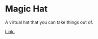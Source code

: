 # Magic Hat
A virtual hat that you can take things out of. 

[Link.](https://hatchibombotar.com/magic-hat/)
